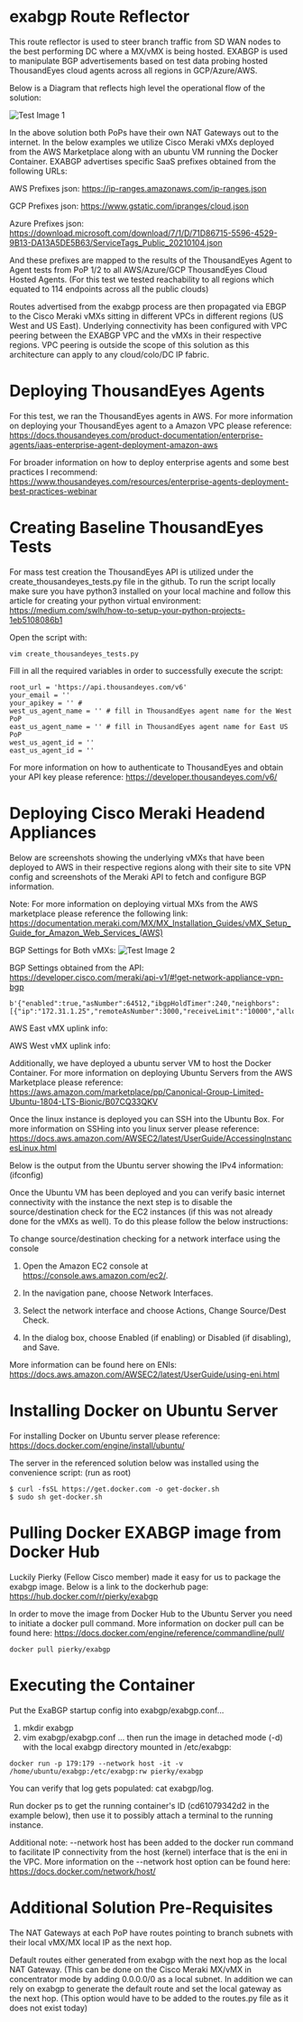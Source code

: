 # exabgp Route Reflector

This route reflector is used to steer branch traffic from SD WAN nodes to the best performing DC where a MX/vMX is being hosted. EXABGP is used to manipulate BGP advertisements based on test data probing hosted ThousandEyes cloud agents across all regions in GCP/Azure/AWS. 

Below is a Diagram that reflects high level the operational flow of the solution:

![Test Image 1](EXA-TE-topology.png)

In the above solution both PoPs have their own NAT Gateways out to the internet. In the below examples we utilize Cisco Meraki vMXs deployed from the AWS Marketplace along with an ubuntu VM running the Docker Container. EXABGP advertises specific SaaS prefixes obtained from the following URLs:

AWS Prefixes json: https://ip-ranges.amazonaws.com/ip-ranges.json

GCP Prefixes json: https://www.gstatic.com/ipranges/cloud.json

Azure Prefixes json: https://download.microsoft.com/download/7/1/D/71D86715-5596-4529-9B13-DA13A5DE5B63/ServiceTags_Public_20210104.json

And these prefixes are mapped to the results of the ThousandEyes Agent to Agent tests from PoP 1/2 to all AWS/Azure/GCP ThousandEyes Cloud Hosted Agents. (For this test we tested reachability to all regions which equated to 114 endpoints across all the public clouds)

Routes advertised from the exabgp process are then propagated via EBGP to the Cisco Meraki vMXs sitting in different VPCs in different regions (US West and US East). Underlying connectivity has been configured with VPC peering between the EXABGP VPC and the vMXs in their respective regions. VPC peering is outside the scope of this solution as this architecture can apply to any cloud/colo/DC IP fabric. 

# Deploying ThousandEyes Agents 

For this test, we ran the ThousandEyes agents in AWS. For more information on deploying your ThousandEyes agent to a Amazon VPC please reference:
https://docs.thousandeyes.com/product-documentation/enterprise-agents/iaas-enterprise-agent-deployment-amazon-aws

For broader information on how to deploy enterprise agents and some best practices I recommend:
https://www.thousandeyes.com/resources/enterprise-agents-deployment-best-practices-webinar


# Creating Baseline ThousandEyes Tests 

For mass test creation the ThousandEyes API is utilized under the create_thousandeyes_tests.py file in the github. 
To run the script locally make sure you have python3 installed on your local machine and follow this article for creating your python virtual environment: 
https://medium.com/swlh/how-to-setup-your-python-projects-1eb5108086b1

Open the script with:
```
vim create_thousandeyes_tests.py
```

Fill in all the required variables in order to successfully execute the script:
```
root_url = 'https://api.thousandeyes.com/v6'
your_email = ''
your_apikey = '' #
west_us_agent_name = '' # fill in ThousandEyes agent name for the West PoP
east_us_agent_name = '' # fill in ThousandEyes agent name for East US PoP
west_us_agent_id = ''
east_us_agent_id = ''
```

For more information on how to authenticate to ThousandEyes and obtain your API key please reference:
https://developer.thousandeyes.com/v6/

# Deploying Cisco Meraki Headend Appliances

Below are screenshots showing the underlying vMXs that have been deployed to AWS in their respective regions along with their site to site VPN config and screenshots of the Meraki API to fetch and configure BGP information.

Note:
For more information on deploying virtual MXs from the AWS marketplace please reference the following link:
https://documentation.meraki.com/MX/MX_Installation_Guides/vMX_Setup_Guide_for_Amazon_Web_Services_(AWS)

BGP Settings for Both vMXs:
![Test Image 2](vMX-BGP-Settings.png)

BGP Settings obtained from the API: https://developer.cisco.com/meraki/api-v1/#!get-network-appliance-vpn-bgp
```
b'{"enabled":true,"asNumber":64512,"ibgpHoldTimer":240,"neighbors":[{"ip":"172.31.1.25","remoteAsNumber":3000,"receiveLimit":"10000","allowTransit":true,"ebgpHoldTimer":180,"ebgpMultihop":2}]}'
```


AWS East vMX uplink info:

AWS West vMX uplink info:

Additionally, we have deployed a ubuntu server VM to host the Docker Container. For more information on deploying Ubuntu Servers from the AWS Marketplace please reference:
https://aws.amazon.com/marketplace/pp/Canonical-Group-Limited-Ubuntu-1804-LTS-Bionic/B07CQ33QKV

Once the linux instance is deployed you can SSH into the Ubuntu Box. For more information on SSHing into you linux server please reference:
https://docs.aws.amazon.com/AWSEC2/latest/UserGuide/AccessingInstancesLinux.html

Below is the output from the Ubuntu server showing the IPv4 information: (ifconfig)

Once the Ubuntu VM has been deployed and you can verify basic internet connectivity with the instance the next step is to disable the source/destination check for the EC2 instances (if this was not already done for the vMXs as well). To do this please follow the below instructions:

To change source/destination checking for a network interface using the console

1) Open the Amazon EC2 console at https://console.aws.amazon.com/ec2/.

2) In the navigation pane, choose Network Interfaces.

3) Select the network interface and choose Actions, Change Source/Dest Check.

4) In the dialog box, choose Enabled (if enabling) or Disabled (if disabling), and Save.

More information can be found here on ENIs: https://docs.aws.amazon.com/AWSEC2/latest/UserGuide/using-eni.html

# Installing Docker on Ubuntu Server

For installing Docker on Ubuntu server please reference:
https://docs.docker.com/engine/install/ubuntu/

The server in the referenced solution below was installed using the convenience script: (run as root)

```
$ curl -fsSL https://get.docker.com -o get-docker.sh
$ sudo sh get-docker.sh
```

# Pulling Docker EXABGP image from Docker Hub

Luckily Pierky (Fellow Cisco member) made it easy for us to package the exabgp image. Below is a link to the dockerhub page:
https://hub.docker.com/r/pierky/exabgp

In order to move the image from Docker Hub to the Ubuntu Server you need to initiate a docker pull command. More information on docker pull can be found here:
https://docs.docker.com/engine/reference/commandline/pull/

```
docker pull pierky/exabgp
```
# Executing the Container

Put the ExaBGP startup config into exabgp/exabgp.conf...

1) mkdir exabgp
2) vim exabgp/exabgp.conf
... then run the image in detached mode (-d) with the local exabgp directory mounted in /etc/exabgp:

```
docker run -p 179:179 --network host -it -v /home/ubuntu/exabgp:/etc/exabgp:rw pierky/exabgp
```
You can verify that log gets populated: cat exabgp/log.

Run docker ps to get the running container's ID (cd61079342d2 in the example below), then use it to possibly attach a terminal to the running instance.

Additional note: --network host has been added to the docker run command to facilitate IP connectivity from the host (kernel) interface that is the eni in the VPC. More information on the --network host option can be found here:
https://docs.docker.com/network/host/


# Additional Solution Pre-Requisites

The NAT Gateways at each PoP have routes pointing to branch subnets with their local vMX/MX local IP as the next hop. 

Default routes either generated from exabgp with the next hop as the local NAT Gateway. (This can be done on the Cisco Meraki MX/vMX in concentrator mode by adding 0.0.0.0/0 as a local subnet. In addition we can rely on exabgp to generate the default route and set the local gateway as the next hop. (This option would have to be added to the routes.py file as it does not exist today)
